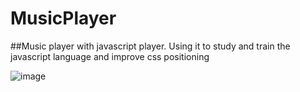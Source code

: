 # MusicPlayer
 
 ##Music player with javascript player. Using it to study and train the javascript language and improve css positioning

![image](https://user-images.githubusercontent.com/112034868/195868029-2dee4f67-831e-461b-833d-aa507c085853.png)

